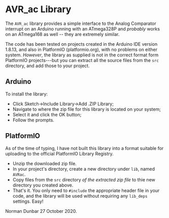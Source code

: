 # AVR_ac Library

The `AVR_ac` library provides a simple interface to the Analog Comparator interrupt on an Arduino running with an ATmega328P and *probably* works on an ATmega168 as well -- they are extremely similar.

The code has been tested on projects created in the Arduino IDE version 1.8.13, and also in PlatformIO (platformio.org), with no problems on either system. *However*, the library as supplied is not in the correct format form PlatformIO projects---but you can extract all the source files from the `src` directory, and add those to your project.

## Arduino

To install the library:

* Click Sketch->Include Library->Add .ZIP Library;
* Navigate to where the zip file for this library is located on your system;
* Select it and click the OK button;
* Follow the prompts.


## PlatformIO

As of the time of typing, I have not built this library into a format suitable for uploading to the official PlatformIO Library Registry.

* Unzip the downloaded zip file.
* In your project's directory, create a new directory under `lib`, named `AVRac`.
* Copy files from the `src` directory *of the extracted zip file* to thie new directory you created above.
* That's it. You only need to `#include` the appropriate header file in your code, and the library will be used without requiring any `lib_deps` settings. Easy!


Norman Dunbar
27 October 2020.
